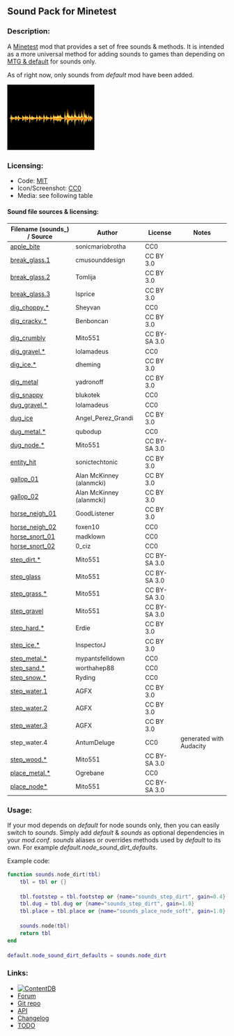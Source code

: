 ## Sound Pack for Minetest

### Description:

A [Minetest][] mod that provides a set of free sounds & methods. It is intended as a more universal method for adding sounds to games than depending on [MTG & default][default] for sounds only.

As of right now, only sounds from *default* mod have been added.

<img src="screenshot.png" alt="icon" width="200" />

### Licensing:

- Code: [MIT](LICENSE.txt)
- Icon/Screenshot: [CC0](https://openclipart.org/detail/260975)
- Media: see following table

#### Sound file sources & licensing:

| Filename (sounds_) / Source  | Author                   | License      | Notes                   |
| ---------------------------- | ------------------------ | ------------ | ----------------------- |
| [apple_bite][]               | sonicmariobrotha         | CC0          |                         |
| [break_glass.1][]            | cmusounddesign           | CC BY 3.0    |                         |
| [break_glass.2][]            | Tomlija                  | CC BY 3.0    |                         |
| [break_glass.3][]            | lsprice                  | CC BY 3.0    |                         |
| [dig_choppy.*][dig_choppy]   | Sheyvan                  | CC0          |                         |
| [dig_cracky.*][dig_cracky]   | Benboncan                | CC BY 3.0    |                         |
| [dig_crumbly][default]       | Mito551                  | CC BY-SA 3.0 |                         |
| [dig_gravel.*][dig_gravel]   | lolamadeus               | CC0          |                         |
| [dig_ice.*][dig_ice]         | dheming                  | CC BY 3.0    |                         |
| [dig_metal][]                | yadronoff                | CC BY 3.0    |                         |
| [dig_snappy][]               | blukotek                 | CC0          |                         |
| [dug_gravel.*][dig_gravel]   | lolamadeus               | CC0          |                         |
| [dug_ice][]                  | Angel_Perez_Grandi       | CC BY 3.0    |                         |
| [dug_metal.*][dug_metal]     | qubodup                  | CC0          |                         |
| [dug_node.*][default]        | Mito551                  | CC BY-SA 3.0 |                         |
| [entity_hit][]               | sonictechtonic           | CC BY 3.0    |                         |
| [gallop_01][]                | Alan McKinney (alanmcki) | CC BY 3.0    |                         |
| [gallop_02][]                | Alan McKinney (alanmcki) | CC BY 3.0    |                         |
| [horse_neigh_01][]           | GoodListener             | CC BY 3.0    |                         |
| [horse_neigh_02][]           | foxen10                  | CC0          |                         |
| [horse_snort_01][]           | madklown                 | CC0          |                         |
| [horse_snort_02][]           | 0_ciz                    | CC0          |                         |
| [step_dirt.*][default]       | Mito551                  | CC BY-SA 3.0 |                         |
| [step_glass][default]        | Mito551                  | CC BY-SA 3.0 |                         |
| [step_grass.*][default]      | Mito551                  | CC BY-SA 3.0 |                         |
| [step_gravel][default]       | Mito551                  | CC BY-SA 3.0 |                         |
| [step_hard.*][step_hard]     | Erdie                    | CC BY 3.0    |                         |
| [step_ice.*][step_ice]       | InspectorJ               | CC BY 3.0    |                         |
| [step_metal.*][step_metal]   | mypantsfelldown          | CC0          |                         |
| [step_sand.*][step_sand]     | worthahep88              | CC0          |                         |
| [step_snow.*][step_snow]     | Ryding                   | CC0          |                         |
| [step_water.1][]             | AGFX                     | CC BY 3.0    |                         |
| [step_water.2][]             | AGFX                     | CC BY 3.0    |                         |
| [step_water.3][]             | AGFX                     | CC BY 3.0    |                         |
| step_water.4                 | AntumDeluge              | CC0          | generated with Audacity |
| [step_wood.*][default]       | Mito551                  | CC BY-SA 3.0 |                         |
| [place_metal.*][place_metal] | Ogrebane                 | CC0          |                         |
| [place_node*][default]       | Mito551                  | CC BY-SA 3.0 |                         |

### Usage:

If your mod depends on *default* for node sounds only, then you can easily switch to *sounds*. Simply add *default* & *sounds* as optional dependencies in your *mod.conf*. *sounds* aliases or overrides methods used by *default* to its own. For example *default.node_sound_dirt_defaults*.

Example code:
```lua
function sounds.node_dirt(tbl)
	tbl = tbl or {}

	tbl.footstep = tbl.footstep or {name="sounds_step_dirt", gain=0.4}
	tbl.dug = tbl.dug or {name="sounds_step_dirt", gain=1.0}
	tbl.place = tbl.place or {name="sounds_place_node_soft", gain=1.0}

	sounds.node(tbl)
	return tbl
end

default.node_sound_dirt_defaults = sounds.node_dirt
```

### Links:

- [![ContentDB](https://content.minetest.net/packages/AntumDeluge/sounds/shields/title/)](https://content.minetest.net/packages/AntumDeluge/sounds/)
- [Forum](https://forum.minetest.net/viewtopic.php?t=26868)
- [Git repo](https://github.com/AntumMT/mod-sounds)
- [API](https://antummt.github.io/mod-sounds/docs/api.html)
- [Changelog](changelog.txt)
- [TODO](TODO.txt)


[Minetest]: http://minetest.net/
[default]: https://github.com/minetest/minetest_game/tree/master/mods/default

[apple_bite]: https://freesound.org/s/333825/
[break_glass.1]: https://freesound.org/s/71947/
[break_glass.2]: https://freesound.org/s/97669/
[break_glass.3]: https://freesound.org/s/88808/
[dig_choppy]: https://freesound.org/s/476113/
[dig_cracky]: https://freesound.org/s/71823/
[dig_gravel]: https://freesound.org/s/179341/
[dig_ice]: https://freesound.org/s/268023/
[dig_metal]: https://freesound.org/s/320397/
[dig_snappy]: https://freesound.org/s/251660/
[dug_ice]: https://freesound.org/s/49190/
[dug_metal]: https://opengameart.org/node/18150
[entity_hit]: https://freesound.org/s/241872/
[gallop_01]: https://freesound.org/s/403026/
[gallop_02]: https://freesound.org/s/403025/
[horse_neigh_01]: https://freesound.org/s/322443/
[horse_neigh_02]: https://freesound.org/s/149024/
[horse_snort_01]: https://freesound.org/s/184503/
[horse_snort_02]: https://freesound.org/s/475480/
[place_metal]: https://opengameart.org/node/3511
[step_hard]: https://freesound.org/s/41579/
[step_ice]: https://freesound.org/s/416967/
[step_metal]: https://freesound.org/s/398937/
[step_sand]: https://freesound.org/s/319224/
[step_snow]: https://freesound.org/s/94337/
[step_water.1]: https://freesound.org/s/20432/
[step_water.2]: https://freesound.org/s/20434/
[step_water.3]: https://freesound.org/s/20437/
